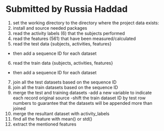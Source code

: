 # Submitted by Russia Haddad
 1. set the working directory to the directory where the project data exists:
 2. install and source needed packages
 3. read the activity labels (6) that the subjects performed
 4. read the features (561) that have been measured/calculated
 5. read the test data {subjects, activities, features}
 - then add a sequence ID for each dataset
 6. read the train data {subjects, activities, features}
 - then add a sequence ID for each dataset
 7. join all the test datasets based on the sequence ID
 8. join all the train datasets based on the sequence ID
 9. merge the test and training datasets
 -add a new variable to indicate each record original source
 -shift the train dataset ID by test row numbers to guarantee that the datasets will be appended more than joined
 10. merge the resultant dataset with activity_labels
 11. find all the feature with mean() or std()
 12. extract the mentioned features